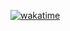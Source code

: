 [![wakatime](https://wakatime.com/badge/user/3b7d2a50-bc8e-4006-927a-21c5e63ddf9e.svg)](https://wakatime.com/@3b7d2a50-bc8e-4006-927a-21c5e63ddf9e)
[](https://komarev.com/ghpvc/?username=ArthurKouam&style=flat-square)
